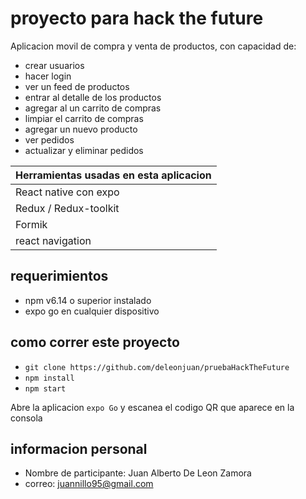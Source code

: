 # proyecto para hack the future
Aplicacion movil de compra y venta de productos, con capacidad de:
- crear usuarios
- hacer login
- ver un feed de productos
- entrar al detalle de los productos
- agregar al un carrito de compras
- limpiar el carrito de compras
- agregar un nuevo producto
- ver pedidos
- actualizar y eliminar pedidos

| Herramientas usadas en esta aplicacion |
| ---- |
|React native con expo|
|Redux / Redux-toolkit|
|Formik|
|react navigation|

## requerimientos
- npm v6.14 o superior instalado
- expo go en cualquier dispositivo

## como correr este proyecto
- `git clone https://github.com/deleonjuan/pruebaHackTheFuture`
- `npm install`
- `npm start`

Abre la aplicacion `expo Go` y escanea el codigo QR que aparece en la consola

## informacion personal
- Nombre de participante: Juan Alberto De Leon Zamora
- correo: juannillo95@gmail.com
